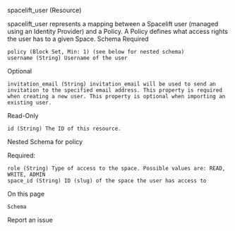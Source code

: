 
spacelift_user (Resource)

spacelift_user represents a mapping between a Spacelift user (managed using an Identity Provider) and a Policy. A Policy defines what access rights the user has to a given Space.
Schema
Required

    policy (Block Set, Min: 1) (see below for nested schema)
    username (String) Username of the user

Optional

    invitation_email (String) invitation_email will be used to send an invitation to the specified email address. This property is required when creating a new user. This property is optional when importing an existing user.

Read-Only

    id (String) The ID of this resource.

Nested Schema for policy

Required:

    role (String) Type of access to the space. Possible values are: READ, WRITE, ADMIN
    space_id (String) ID (slug) of the space the user has access to

On this page

    Schema

Report an issue 